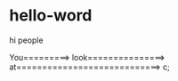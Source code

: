 # hello-word

hi people

You=========>
look===============>              
at============================>      c;
